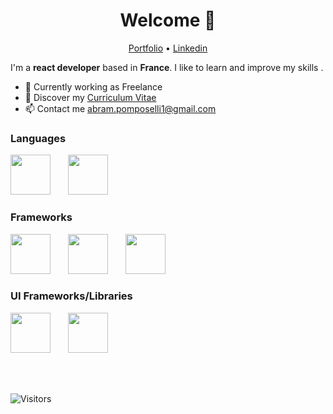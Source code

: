 <h1 align="center">Welcome 👋</h1>

<p align="center">
  <a href="https://brams75.github.io/portfolio/">Portfolio</a> •
  <a href="https://www.linkedin.com/in/abram-pomposelli-3b74931a0/">Linkedin</a>
</p>

I'm a __react developer__  based in __France__. I like to learn and improve my skills .

* 💼 Currently working as Freelance <br/>
* 🔖 Discover my [Curriculum Vitae](https://brams75.github.io/portfolio/pdf/CV-Abram-Pomposelli.pdf)<br/>
* 📫 Contact me abram.pomposelli1@gmail.com

### Languages
<code><img src="https://upload.wikimedia.org/wikipedia/commons/thumb/9/99/Unofficial_JavaScript_logo_2.svg/480px-Unofficial_JavaScript_logo_2.svg.png" width="64" height="64" style="margin-right: 24px"></code>
<code><img src="https://miro.medium.com/max/816/1*mn6bOs7s6Qbao15PMNRyOA.png" width="64" height="64"></code>

### Frameworks
<code><img src="https://www.technsmile.com/wp-content/uploads/2018/11/nodejs-300.png" width="64" height="64" style="margin-right: 24px"></code>
<code><img src="https://upload.wikimedia.org/wikipedia/commons/thumb/a/a7/React-icon.svg/langfr-220px-React-icon.svg.png" width="64" height="64" style="margin-right: 24px"></code>
<code><img src="https://upload.wikimedia.org/wikipedia/commons/thumb/8/8e/Nextjs-logo.svg/langfr-220px-Nextjs-logo.svg.png" width="64" height="64"></code>

### UI Frameworks/Libraries
<code><img src="https://upload.wikimedia.org/wikipedia/commons/thumb/9/96/Sass_Logo_Color.svg/131px-Sass_Logo_Color.svg.png" width="64" height="64" style="margin-right: 24px"></code>
<code><img src="https://seeklogo.com/images/T/tailwind-css-logo-5AD4175897-seeklogo.com.png" width="64" height="64"></code>

<br/>
<br/>

![Visitors](https://visitor-badge.laobi.icu/badge?page_id=Brams75.Brams75)
